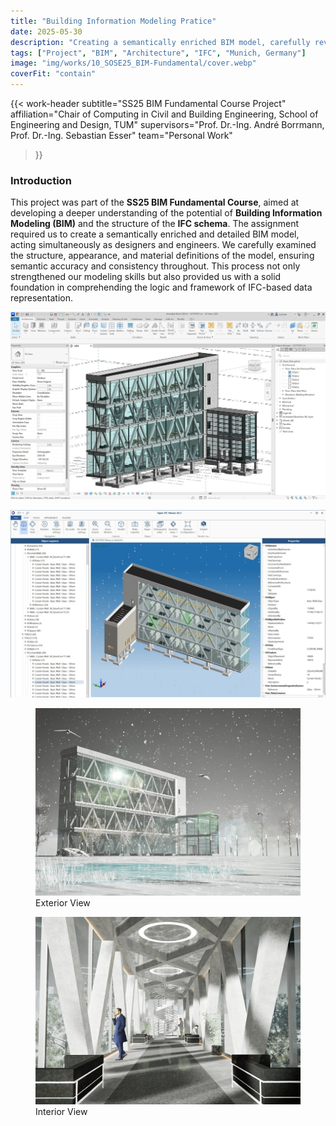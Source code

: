 ```yaml
---
title: "Building Information Modeling Pratice"
date: 2025-05-30
description: "Creating a semantically enriched BIM model, carefully reviewing detailed features to ensure consistency."
tags: ["Project", "BIM", "Architecture", "IFC", "Munich, Germany"]
image: "img/works/10_SOSE25_BIM-Fundamental/cover.webp"
coverFit: "contain"
---
```


{{< work-header 
  subtitle="SS25 BIM Fundamental Course Project"
  affiliation="Chair of Computing in Civil and Building Engineering, School of Engineering and Design, TUM"
  supervisors="Prof. Dr.-Ing. André Borrmann, Prof. Dr.-Ing. Sebastian Esser"
  team="Personal Work"
>}}

### Introduction
This project was part of the **SS25 BIM Fundamental Course**, aimed at developing a deeper understanding of the potential of **Building Information Modeling (BIM)** and the structure of the **IFC schema**. The assignment required us to create a semantically enriched and detailed BIM model, acting simultaneously as designers and engineers. We carefully examined the structure, appearance, and material definitions of the model, ensuring semantic accuracy and consistency throughout. This process not only strengthened our modeling skills but also provided us with a solid foundation in comprehending the logic and framework of IFC-based data representation.

![image](/img/works/10_SOSE25_BIM-Fundamental/1-model.webp)

![image](/img/works/10_SOSE25_BIM-Fundamental/2-model.webp)

<div class="grid grid-cols-1 md:grid-cols-2 gap-4 my-4">
  <figure class="m-0">
    <img src="/img/works/10_SOSE25_BIM-Fundamental/3-Exterior.webp" alt="Exterior View" style="width:100%;height:300px;object-fit:cover;">
    <figcaption>Exterior View</figcaption>
  </figure>
  <figure class="m-0">
    <img src="/img/works/10_SOSE25_BIM-Fundamental/4-Interior.webp" alt="Interior View" style="width:100%;height:300px;object-fit:cover;">
    <figcaption>Interior View</figcaption>
  </figure>
</div>


